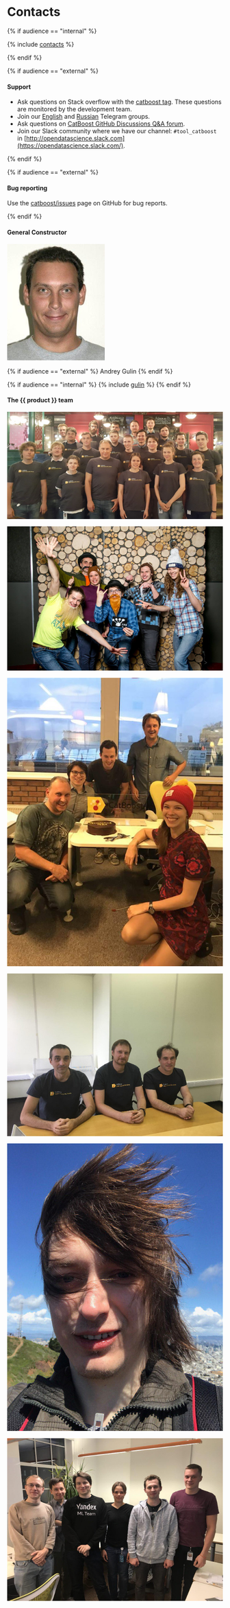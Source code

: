 # Contacts

{% if audience == "internal" %}

{% include [contacts](../yandex_specific/_includes/contacts.md) %}

{% endif %}

{% if audience == "external" %}

#### Support

- Ask questions on Stack overflow with the [catboost tag](https://stackoverflow.com/questions/tagged/catboost). These questions are monitored by the development team.
- Join our [English](https://t.me/catboost_en) and [Russian](https://t.me/catboost_ru) Telegram groups.
- Ask questions on [CatBoost GitHub Discussions Q&A forum](https://github.com/catboost/catboost/discussions/categories/q-a).
- Join our Slack community where we have our channel: `#tool_catboost` in [http://opendatascience.slack.com](https://opendatascience.slack.com/).

{% endif %}

{% if audience == "external" %}

#### Bug reporting

Use the [catboost/issues](https://github.com/catboost/catboost/issues) page on GitHub for bug reports.

{% endif %}

#### General Constructor

![](../images-people/gulin.jpg)

{% if audience == "external" %} Andrey Gulin {% endif %}

{% if audience == "internal" %} {% include [gulin](../yandex_specific/_includes/gulin.md) %} {% endif %}


#### The {{ product }} team

![](../images-people/all-after-release.jpg)

![](../images-people/catboost-team.jpg)

![](../images-people/catboost-team-2.jpg)

![](../images-people/catboost-novosib-group.jpg)

![](../images-people/catboost-team-3.jpg)

![](../images-people/catboost-team-4.jpg)
